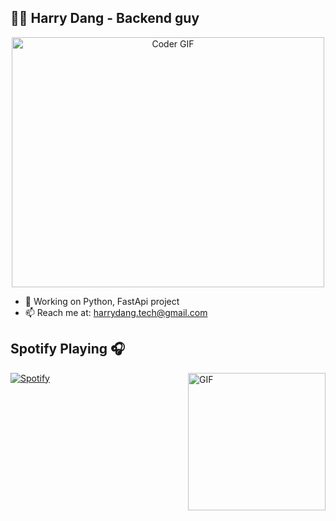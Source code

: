 ## 👨‍💻 Harry Dang - Backend guy

<p align="center">
  <img src="https://img.freepik.com/premium-photo/cosmic-chronicles-adventures-space-man_984027-3331.jpg?w=900" alt="Coder GIF" width="500" height="400">
</p>

- 🐛 Working on Python, FastApi project
- 📫 Reach me at: harrydang.tech@gmail.com

## Spotify Playing 🎧

<img align="right" alt="GIF" height="220px" src="https://media.giphy.com/media/J5B1Y8QZnzXXbLQIBu/giphy.gif" />

[![Spotify](https://spotify-e1dwlkj4j.vercel.app/api/spotify)](https://open.spotify.com/user/777k9eqztjxwkywl5ba3e0z75)
